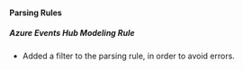 #### Parsing Rules
##### Azure Events Hub Modeling Rule
- Added a filter to the parsing rule, in order to avoid errors.
